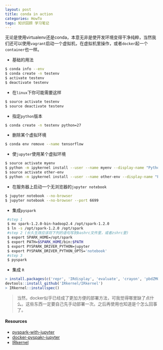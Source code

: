 ```yaml
---
layout: post
title: conda in action
categories: HowTo
tags: 知识回顾 学习笔记
---
```



无论是使用virtualenv还是conda，本意无非是使开发环境变得干净纯粹，当然我们还可以使用`vagrant`启动一个虚拟机，在虚拟机里操作，或者`docker`起一个`container`也一样。

* 基础的用法

```bash
$ conda info --env
$ conda create -n testenv
$ activate testenv
$ deactivate testenv
```
* 在`linux`下你可能需要这样
```bash
$ source activate testenv
$ source deactivate testenv
```
* 指定`python`版本
```bash
$ conda create -n testenv python=27
```
* 删除某个虚拟环境
```bash
$ conda env remove --name tensorflow
```

* 使`jupyter`使用某个虚拟环境
```bash
$ source activate myenv
$ python -m ipykernel install --user --name myenv --display-name "Python (myenv)"
$ source activate other-env
$ python -m ipykernel install --user --name other-env --display-name "Python (other-env)"
```

* 在服务器上启动一个无浏览器的`jupyter notebook`
```bash
$ jupyter notebook --no-browser
$ jupyter notebook --no-browser --port 6699
```

* 集成`pyspark`

```bash
 #step 1 
 $ mv spark-1.2.0-bin-hadoop2.4 /opt/spark-1.2.0
 $ ln -s /opt/spark-1.2.0 /opt/spark
 #step 2 (长久生效应该将下列的语句写到bashrc文件里，或者zshrc里)
 $ export SPARK_HOME=/opt/spark
 $ export PATH=$SPARK_HOME/bin:$PATH
 $ export PYSPARK_DRIVER_PYTHON=jupyter
 $ export PYSPARK_DRIVER_PYTHON_OPTS='notebook'
 #step 3 
 $ pyspark
```

* 集成 `R`

```R
> install.packages(c('repr', 'IRdisplay', 'evaluate', 'crayon', 'pbdZMQ', 'devtools', 'uuid', 'digest'))
devtools::install_github('IRkernel/IRkernel')
> IRkernel::installspec()
```

> 当然，docker似乎已经成了更加方便的部署方法，可我觉得哪里缺了点什么。这些东西一定要自己先手动部署一次。之后再使用也知道是个怎么回事了。

#### Resources

* [pyspark-with-jupyter](https://blog.sicara.com/get-started-pyspark-jupyter-guide-tutorial-ae2fe84f594f)
* [docker-pyspakr-jupyter](https://github.com/jupyter/docker-stacks/tree/master/pyspark-notebook)
* [IRkernel](https://github.com/IRkernel/IRkernel)